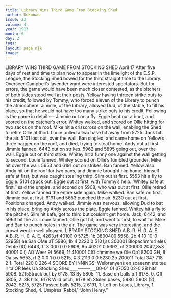 ```yaml
---
title: Library Wins Third Game From Stocking Shed
author: Unknown
issue: 23
volume: 4
year: 1913
month: 6
day: 2
tags:
layout: page.njk
image:
---
```

LIBRARY WINS THIRD GAME FROM STOCKING SHED    April 17    After five days of rest and time to plan how to appear in the limelight of the E.S.P. League, the Stocking Shed bowed for the third straight time to the Library. Overseer Campbell’s lavender ward were interested spectators.    But for errors, the game would have been much closer contested, as the pitchers of both sides stood well at their posts, Yellow having thirteen strike outs to his credit, followed by Tommy, who forced eleven of the Library to punch the atmosphere. Jimmie, of the Library, allowed Dud, of the stable, to fill his place, so that he would not have too many strike outs to his credit. Following is the game in detail :—    Jimmie out on a fly. Eggie beat out a bunt, and scored on the catcher’s error. Whitey walked, and scored on Ollie hitting for two sacks on the roof. Mike hit a crisscross on the wall, enabling the Shed to retire Ollie at third. Louie pulled a two base hit away from 5725. Jack hit the air. 5101 lost out, over the wall. Ban singled, and came home on Yellow’s three bagger on the roof, and died, trying to steal home. Andy out at first. Jimmie fanned. 6443 out on strikes. 5962 and 5895 going out, over the wall.   Eggie out on third strike. Whitey hit a funny one against the wall getting to second. Louie fanned. Whitey scored on Ollie’s fumbled grounder. Mike hit over the wall. 5653 and 6191 out on strikes. Ban fanned. Yellow also. Andy hit on the roof for two pans, and Jimmie brought him home, himself safe at first, but was caught stealing third.    Slim out at first. 5553 hit a fly to Eggie. 5101 struck out.    Eggie out at first, with Tommy’s help. ‘Whitey safe at first,” said the umpire, and scored on 5908, who was out at first. Ollie retired at first.    Yellow fanned the entire side again. Mike walked. Ban safe on first. Jimmie out at first. 6191 and 5653 punched the air. 5230 out at first. Positions changed. Andy walked. Jimmie was nervous, allowing Dud to bat in his place, bringing Andy across the plate. Eggie fanned. Whitey hit a fly to the pitcher. Slim hit safe, got to third but couldn’t get home. Jack, 6442, and 5963 hit the air.    Louie fanned. Ollie got hit, and went to first, to wait for Mike and Ban to punch holes in the air. The game was very interesting, and the crowd went in well pleased.       LIBRARY STOCKING SHED A.B. R. H. 0. A. E. A.B. R. H. 0. A. E, 4263,rf 40100 0 5725, 1b 3800400 5558, 2b 4 10 10-0 52958) ae San OMe aT 5986, 1b 4 2220 0 5101,ss 300001 Blopachmm4 eles Oehte 00) 6443, 1f 3 000 0 0 5908, 8b 40201 0 5692, cf 200000 2042,8s3 40001 0 i) AO Weer 9) 5669, 1f 410001 ClO chmmne we Ole Op1 8200 GH, 8 Oa sw 5653, rf 2 0 0 1 0 0 5215, ¢ 3 2113 0 0 5230,2b 200011 Total 347 718 2 1. Total 220 0 226 4 SCORE BY INNINGS: Weibranyens en scaeenn ete tee lr ta OR lees Ua Stocking Shed____------___00-0" 0) 07050 02-0 2B hits 5908. 5215Struck out by 6178, 13 By 5805, 11. Base on balls off 6178, 0. Off 5805, 2. 3B hits, 6178 Wild pitch, 6178 eh Stolen bases, 5986, 5908 (2), 2042, 5215, 5725 Passed balls 5215, 2 6191, 1. Left on bases, Library, 1. Stocking Shed, 4. Umpires ‘Rabbi,’ “John Henry.” 





